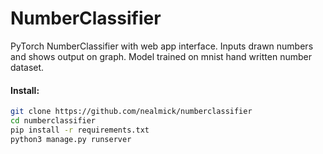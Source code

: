 # NumberClassifier
PyTorch NumberClassifier with web app interface.  Inputs drawn numbers and shows output on graph.  Model trained on mnist hand written number dataset.


#### Install:
```bash
git clone https://github.com/nealmick/numberclassifier
cd numberclassifier
pip install -r requirements.txt
python3 manage.py runserver
```
